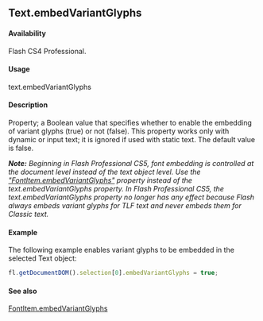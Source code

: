 ## Text.embedVariantGlyphs

#### Availability

Flash CS4 Professional.

#### Usage

text.embedVariantGlyphs

#### Description

Property; a Boolean value that specifies whether to enable the embedding of variant glyphs (true) or not (false). This property works only with dynamic or input text; it is ignored if used with static text. The default value is false.

***Note:** Beginning in Flash Professional CS5, font embedding is controlled at the document level instead of the text object level. Use the* *["FontItem.embedVariantGlyphs"](../FontItem_object/FontItem4.md#Fontitem.embedVariantGlyphs) property instead of the text.embedVariantGlyphs property. In Flash Professional CS5, the text.embedVariantGlyphs property no longer has any effect because Flash always embeds variant glyphs for TLF text and never embeds them for Classic text.*

#### Example

The following example enables variant glyphs to be embedded in the selected Text object:

```javascript
fl.getDocumentDOM().selection[0].embedVariantGlyphs = true;
```

#### See also

[FontItem.embedVariantGlyphs](../FontItem_object/FontItem4.md)
